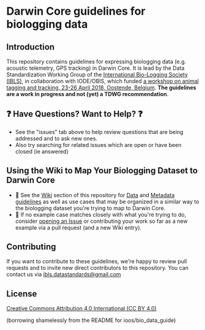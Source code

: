 # Darwin Core guidelines for biologging data

## Introduction

This repository contains guidelines for expressing biologging data (e.g. acoustic telemetry, GPS tracking) in Darwin Core. It is lead by the Data Standardization Working Group of the [International Bio-Logging Society (IBLS)](https://www.bio-logging.net), in collaboration with IODE/OBIS, which funded [a workshop on animal tagging and tracking, 23-26 April 2018, Oostende, Belgium](http://iobis.org/2018/05/18/att/). **The guidelines are a work in progress and not (yet) a TDWG recommendation**.

## :question: Have Questions? Want to Help? :question:
* See the "issues" tab above to help review questions that are being addressed and to ask new ones.
* Also try searching for related issues which are open or have been closed (ie answered)

## Using the Wiki to Map Your Biologging Dataset to Darwin Core

* :notebook_with_decorative_cover: See the [Wiki](https://github.com/tdwg/dwc-for-biologging/wiki) section of this repository for [Data](https://github.com/tdwg/dwc-for-biologging/wiki/Data-guidelines) and [Metadata guidelines](https://github.com/tdwg/dwc-for-biologging/wiki/Metadata-guidelines) as well as use cases that may be organized in a similar way to the biologging dataset you're trying to map to Darwin Core. 
* :speech_balloon: If no example case matches closely with what you're trying to do, consider [opening an Issue](https://github.com/tdwg/dwc-for-biologging/issues) or contributing your work so far as a new example via a pull request (and a new Wiki entry).

## Contributing

If you want to contribute to these guidelines, we're happy to review pull requests and to invite new direct contributors to this repository. You can contact us via ibls.datastandards@gmail.com

## License

[Creative Commons Attribution 4.0 International (CC BY 4.0)](LICENSE)

(borrowing shamelessly from the README for ioos/bio_data_guide)
